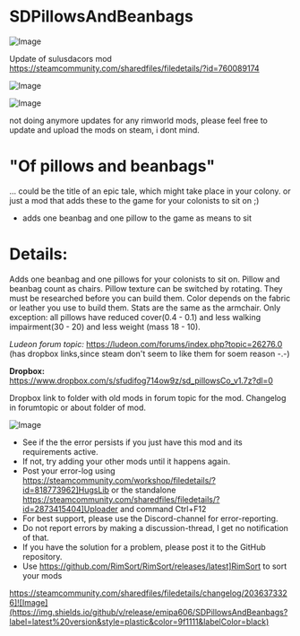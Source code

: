 # SDPillowsAndBeanbags

![Image](https://i.imgur.com/buuPQel.png)

Update of sulusdacors mod
https://steamcommunity.com/sharedfiles/filedetails/?id=760089174

![Image](https://i.imgur.com/pufA0kM.png)

	
![Image](https://i.imgur.com/Z4GOv8H.png)


not doing anymore updates for any rimworld mods, please feel free to update and upload the mods on steam, i dont mind.

# "Of pillows and beanbags"

	
... could be the title of an epic tale, which might take place in your colony. or just a mod that adds  these to the game for your colonists to sit on ;)

- adds one beanbag and one pillow to the game as means to sit

# Details:


Adds one beanbag and one pillows for your colonists to sit on. Pillow and beanbag count as chairs. Pillow texture can be switched by rotating. They must be researched before you can build them. Color depends on the fabric or leather you use to build them.
Stats are the same as the armchair. Only exception: all pillows have reduced cover(0.4 - 0.1) and less walking impairment(30 - 20) and less weight (mass 18 - 10).

*Ludeon forum topic:*
https://ludeon.com/forums/index.php?topic=26276.0
(has dropbox links,since steam don't seem to like them for soem reason -.-)

**Dropbox:** https://www.dropbox.com/s/sfudifog714ow9z/sd_pillowsCo_v1.7z?dl=0

Dropbox link to folder with old mods in forum topic for the mod.
Changelog in forumtopic or about folder of mod.


![Image](https://i.imgur.com/PwoNOj4.png)



-  See if the the error persists if you just have this mod and its requirements active.
-  If not, try adding your other mods until it happens again.
-  Post your error-log using https://steamcommunity.com/workshop/filedetails/?id=818773962]HugsLib or the standalone https://steamcommunity.com/sharedfiles/filedetails/?id=2873415404]Uploader and command Ctrl+F12
-  For best support, please use the Discord-channel for error-reporting.
-  Do not report errors by making a discussion-thread, I get no notification of that.
-  If you have the solution for a problem, please post it to the GitHub repository.
-  Use https://github.com/RimSort/RimSort/releases/latest]RimSort to sort your mods



https://steamcommunity.com/sharedfiles/filedetails/changelog/2036373326]![Image](https://img.shields.io/github/v/release/emipa606/SDPillowsAndBeanbags?label=latest%20version&style=plastic&color=9f1111&labelColor=black)

